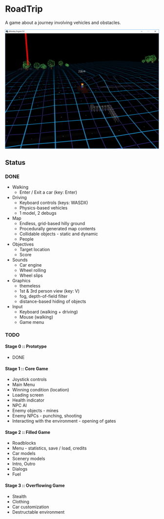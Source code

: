 # RoadTrip
A game about a journey involving vehicles and obstacles.

![Screenshot](https://github.com/Dejvino/roadtrip/blob/master/screenshot.png)

## Status
### DONE
* Walking
  * Enter / Exit a car (key: Enter)
* Driving
  * Keyboard controls (keys: WASDX)
  * Physics-based vehicles
  * 1 model, 2 debugs
* Map
  * Endless, grid-based hilly ground
  * Procedurally generated map contents
  * Collidable objects - static and dynamic
  * People
* Objectives
  * Target location
  * Score
* Sounds
  * Car engine
  * Wheel rolling
  * Wheel slips
* Graphics
  * themeless
  * 1st & 3rd person view (key: V)
  * fog, depth-of-field filter
  * distance-based hiding of objects
* Input
  * Keyboard (walking + driving)
  * Mouse (walking)
  * Game menu

### TODO
#### Stage 0 :: Prototype
* DONE

#### Stage 1 :: Core Game
* Joystick controls
* Main Menu
* Winning condition (location)
* Loading screen
* Health indicator
* NPC AI
* Enemy objects - mines
* Enemy NPCs - punching, shooting
* Interacting with the environment - opening of gates

#### Stage 2 :: Filled Game
* Roadblocks
* Menu - statistics, save / load, credits
* Car models
* Scenery models
* Intro, Outro
* Dialogs
* Fuel

#### Stage 3 :: Overflowing Game
* Stealth
* Clothing
* Car customization
* Destructable environment
